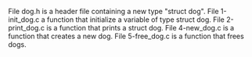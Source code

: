 File dog.h is a header file containing a new type "struct dog".
File 1-init\_dog.c a function that initialize a variable of type struct dog.
File 2-print\_dog.c is a function that prints a struct dog.
File 4-new\_dog.c is a function that creates a new dog.
File 5-free\_dog.c is a function that frees dogs.
